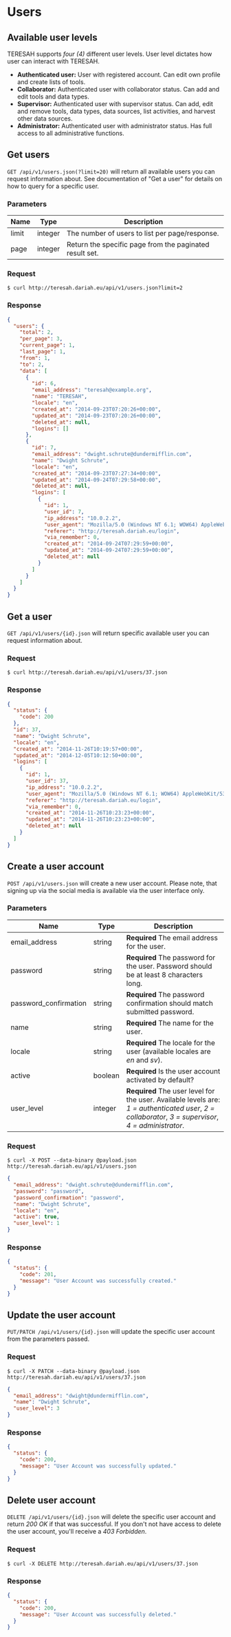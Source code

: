 # Users

## Available user levels

TERESAH supports *four (4)* different user levels. User level dictates how user can interact with TERESAH.

* **Authenticated user:** User with registered account. Can edit own profile and create lists of tools.
* **Collaborator:** Authenticated user with collaborator status. Can add and edit tools and data types.
* **Supervisor:** Authenticated user with supervisor status. Can add, edit and remove tools, data types, data sources, list activities, and harvest other data sources.
* **Administrator:** Authenticated user with administrator status. Has full access to all administrative functions.


## Get users

`GET /api/v1/users.json(?limit=20)` will return all available users you can request information about. See documentation of "Get a user" for details on how to query for a specific user.

### Parameters

Name  | Type    | Description
----- | ------- | -----------
limit | integer | The number of users to list per page/response.
page  | integer | Return the specific page from the paginated result set.

### Request

```
$ curl http://teresah.dariah.eu/api/v1/users.json?limit=2
```

### Response

```json
{
  "users": {
    "total": 2,
    "per_page": 3,
    "current_page": 1,
    "last_page": 1,
    "from": 1,
    "to": 2,
    "data": [
      {
        "id": 6,
        "email_address": "teresah@example.org",
        "name": "TERESAH",
        "locale": "en",
        "created_at": "2014-09-23T07:20:26+00:00",
        "updated_at": "2014-09-23T07:20:26+00:00",
        "deleted_at": null,
        "logins": []
      },
      {
        "id": 7,
        "email_address": "dwight.schrute@dundermifflin.com",
        "name": "Dwight Schrute",
        "locale": "en",
        "created_at": "2014-09-23T07:27:34+00:00",
        "updated_at": "2014-09-24T07:29:58+00:00",
        "deleted_at": null,
        "logins": [
          {
            "id": 1,
            "user_id": 7,
            "ip_address": "10.0.2.2",
            "user_agent": "Mozilla/5.0 (Windows NT 6.1; WOW64) AppleWebKit/537.36 (KHTML, like Gecko) Chrome/37.0.2062.120 Safari/537.36",
            "referer": "http://teresah.dariah.eu/login",
            "via_remember": 0,
            "created_at": "2014-09-24T07:29:59+00:00",
            "updated_at": "2014-09-24T07:29:59+00:00",
            "deleted_at": null
          }
        ]
      }
    ]
  }
}
```


## Get a user

`GET /api/v1/users/{id}.json` will return specific available user you can request information about.

### Request

```
$ curl http://teresah.dariah.eu/api/v1/users/37.json
```

### Response

```json
{
  "status": {
    "code": 200
  },
  "id": 37,
  "name": "Dwight Schrute",
  "locale": "en",
  "created_at": "2014-11-26T10:19:57+00:00",
  "updated_at": "2014-12-05T10:12:50+00:00",
  "logins": [
    {
      "id": 1,
      "user_id": 37,
      "ip_address": "10.0.2.2",
      "user_agent": "Mozilla/5.0 (Windows NT 6.1; WOW64) AppleWebKit/537.36 (KHTML, like Gecko) Chrome/39.0.2171.65 Safari/537.36",
      "referer": "http://teresah.dariah.eu/login",
      "via_remember": 0,
      "created_at": "2014-11-26T10:23:23+00:00",
      "updated_at": "2014-11-26T10:23:23+00:00",
      "deleted_at": null
    }
  ]
}
```


## Create a user account

`POST /api/v1/users.json` will create a new user account. Please note, that signing up via the social media is available via the user interface only.

### Parameters

Name                  | Type    | Description
-----                 | ------- | -----------
email_address         | string  | **Required** The email address for the user.
password              | string  | **Required** The password for the user. Password should be at least 8 characters long.
password_confirmation | string  | **Required** The password confirmation should match submitted password.
name                  | string  | **Required** The name for the user.
locale                | string  | **Required** The locale for the user (available locales are *en* and *sv*).
active                | boolean | **Required** Is the user account activated by default?
user_level            | integer | **Required** The user level for the user. Available levels are: *1 = authenticated user*, *2 = collaborator*, *3 = supervisor*, *4 = administrator*.

### Request

```
$ curl -X POST --data-binary @payload.json http://teresah.dariah.eu/api/v1/users.json
```

```json
{
  "email_address": "dwight.schrute@dundermifflin.com",
  "password": "password",
  "password_confirmation": "password",
  "name": "Dwight Schrute",
  "locale": "en",
  "active": true,
  "user_level": 1
}
```

### Response

```json
{
  "status": {
    "code": 201,
    "message": "User Account was successfully created."
  }
}
```


## Update the user account

`PUT/PATCH /api/v1/users/{id}.json` will update the specific user account from the parameters passed.

### Request

```
$ curl -X PATCH --data-binary @payload.json http://teresah.dariah.eu/api/v1/users/37.json
```

```json
{
  "email_address": "dwight@dundermifflin.com",
  "name": "Dwight Schrute",
  "user_level": 3
}
```

### Response

```json
{
  "status": {
    "code": 200,
    "message": "User Account was successfully updated."
  }
}
```


## Delete user account

`DELETE /api/v1/users/{id}.json` will delete the specific user account and return *200 OK* if that was successful. If you don't not have access to delete the user account, you'll receive a *403 Forbidden*.

### Request

```
$ curl -X DELETE http://teresah.dariah.eu/api/v1/users/37.json
```

### Response

```json
{
  "status": {
    "code": 200,
    "message": "User Account was successfully deleted."
  }
}
```
